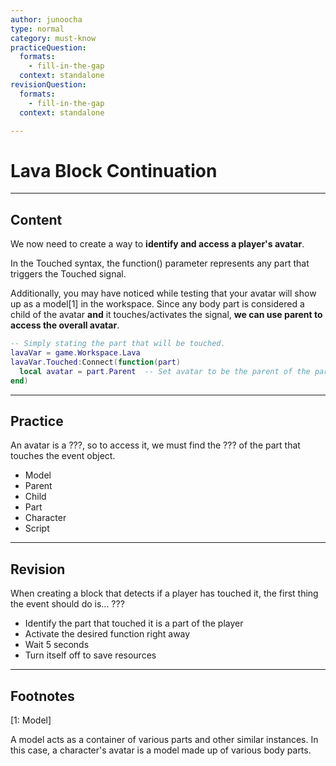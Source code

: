 ```yaml
---
author: junoocha
type: normal
category: must-know
practiceQuestion:
  formats:
    - fill-in-the-gap
  context: standalone
revisionQuestion:
  formats:
    - fill-in-the-gap
  context: standalone

---
```


# Lava Block Continuation
---

## Content
We now need to create a way to **identify and access a player's avatar**.

In the Touched syntax, the function() parameter represents any part that triggers the Touched signal.

Additionally, you may have noticed while testing that your avatar will show up as a model[1] in the workspace. Since any body part is considered a child of the avatar **and** it touches/activates the signal, **we can use parent to access the overall avatar**.

```lua
-- Simply stating the part that will be touched.
lavaVar = game.Workspace.Lava
lavaVar.Touched:Connect(function(part)
  local avatar = part.Parent  -- Set avatar to be the parent of the part
end)
```
---

## Practice

An avatar is a ???, so to access it, we must find the ??? of the part that touches the event object.

- Model
- Parent
- Child
- Part
- Character
- Script

---

## Revision

When creating a block that detects if a player has touched it, the first thing the event should do is... ???
- Identify the part that touched it is a part of the player
- Activate the desired function right away
- Wait 5 seconds
- Turn itself off to save resources

---

## Footnotes

[1: Model]

A model acts as a container of various parts and other similar instances. In this case, a character's avatar is a model made up of various body parts.